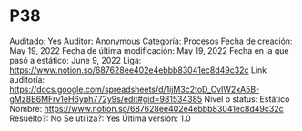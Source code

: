 # P38

Auditado: Yes
Auditor: Anonymous
Categoría: Procesos
Fecha de creación: May 19, 2022
Fecha de última modificación: May 19, 2022
Fecha en la que pasó a estático: June 9, 2022
Liga: https://www.notion.so/687628ee402e4ebbb83041ec8d49c32c
Link auditoría: https://docs.google.com/spreadsheets/d/1ijM3c2toD_CvIW2xA5B-gMz8B6MFrv1eH6yph772y9s/edit#gid=981534385
Nivel o status: Estático
Nombre: https://www.notion.so/687628ee402e4ebbb83041ec8d49c32c 
Resuelto?: No
Se utiliza?: Yes
Última versión: 1.0